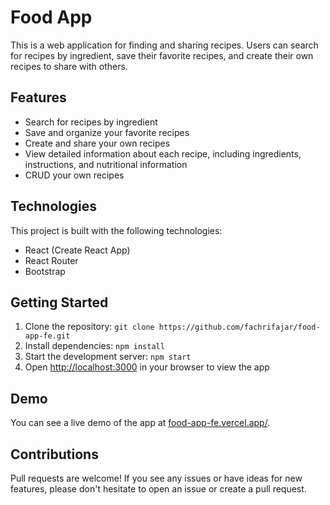 # Food App

This is a web application for finding and sharing recipes. Users can search for recipes by ingredient, save their favorite recipes, and create their own recipes to share with others.

## Features

- Search for recipes by ingredient
- Save and organize your favorite recipes
- Create and share your own recipes
- View detailed information about each recipe, including ingredients, instructions, and nutritional information
- CRUD your own recipes 

## Technologies

This project is built with the following technologies:

- React (Create React App)
- React Router
- Bootstrap

## Getting Started

1. Clone the repository: `git clone https://github.com/fachrifajar/food-app-fe.git`
2. Install dependencies: `npm install`
3. Start the development server: `npm start`
4. Open [http://localhost:3000](http://localhost:3000) in your browser to view the app

## Demo

You can see a live demo of the app at [food-app-fe.vercel.app/](https://food-app-fe.vercel.app/).

## Contributions

Pull requests are welcome! If you see any issues or have ideas for new features, please don't hesitate to open an issue or create a pull request.

